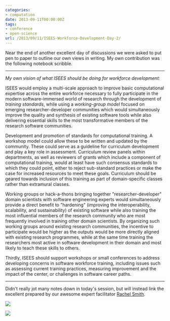 ```yaml
---
categories:
- computation
date: 2013-09-11T00:00:00Z
tags:
- conference
- open-science
url: /2013/09/11/ISEES-Workforce-Development-Day-2/
---
```


Near the end of another excellent day of discussions we were asked to put pen to paper to outline our own views in writing.  My own contribution was the following notebook scribble.  



------------

_My own vision of what ISEES should be doing for workforce development:_

ISEES would employ a multi-scale approach to improve basic computational expertise across the entire workforce necessary to fully participate in the modern software-immersed world of research through the development of _training standards_, while using a _working-group model_ focused on emerging researcher-developer communities which would simultaneously improve the quality and synthesis of existing software tools while also delivering essential skills to the most transformative members of the research software communities.   

Development and promotion of standards for computational training.  A workshop model could allow these to be written and updated by the community. These could serve as a guideline for curriculum development and play a key role in assessment.  Curriculum review panels within departments, as well as reviewers of grants which include a component of computational training, would at least have such consensus standards to which they could point, either to reject sub-standard practices or make the case for increased resources to meet these goals.  Curriculum should be geared towards inclusion of this training as part of domain-specific classes rather than extramural classes.  

Working groups or hack-a-thons bringing together "researcher-developer" domain scientists with software engineering experts would simultaneously provide a direct benefit to "hardening" (improving the interoperability, scalability, and sustainability) of existing software while also training the most influential members of the research community who are most frequently involved in training other domain scientists.  By organizing such working groups around existing research communities, the incentive to participate would be higher as the outputs would be more directly aligned with existing research programmes, while at the same time training the researchers most active in software development in their domain and most likely to teach these skills to others.  

Thirdly, ISEES should support workshops or small conferences to address developing concerns in software workforce training, including issues such as assessing current training practices, measuring improvement and the impact of the center, or challenges in software career paths.  


----------------


Didn't really jot many notes down in today's session, but will instead link the excellent prepared by our awesome expert facilitator [Rachel Smith](https://twitter.com/ninmah).  

![](http://farm4.staticflickr.com/3807/9727344142_8d449003a7_c.jpg)




![](http://farm4.staticflickr.com/3727/9724949449_a5a7998b6c_c.jpg)



